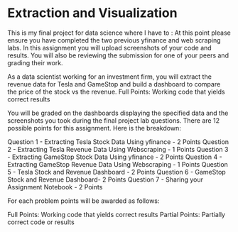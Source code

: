 # Extraction and Visualization


This is my final project for data science where I have to :
At this point please ensure you have completed the two previous yfinance and web scraping labs. In this assignment you will upload screenshots of your code and results. You will also be reviewing the submission for one of your peers and grading their work.

As a data scientist working for an investment firm, you will extract the revenue data for Tesla and GameStop and build a dashboard to compare the price of the stock vs the revenue. 
Full Points: Working code that yields correct results

You will be graded on the dashboards displaying the specified data and the screenshots you took during the final project lab questions. There are 12 possible points for this assignment. Here is the breakdown:

Question 1 - Extracting Tesla Stock Data Using yfinance - 2 Points
Question 2 - Extracting Tesla Revenue Data Using Webscraping - 1 Points
Question 3 - Extracting GameStop Stock Data Using yfinance - 2 Points
Question 4 - Extracting GameStop Revenue Data Using Webscraping - 1 Points
Question 5 - Tesla Stock and Revenue Dashboard - 2 Points
Question 6 - GameStop Stock and Revenue Dashboard- 2 Points
Question 7 - Sharing your Assignment Notebook - 2 Points

For each problem points will be awarded as follows:

Full Points: Working code that yields correct results
Partial Points: Partially correct code or results
